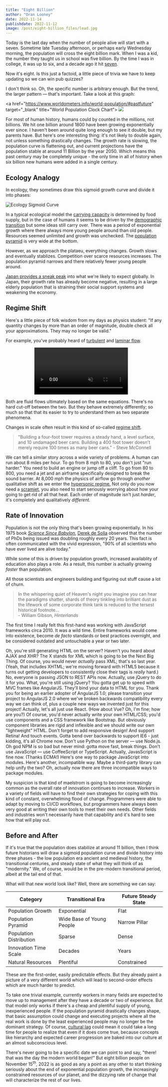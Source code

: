 ```yaml
---
title: "Eight Billion"
author: "Oran Looney"
date: 2022-11-14
publishdate: 2022-11-12
image: /post/eight-billion_files/lead.jpg
---
```


Today is the last day when the number of people alive will start with a seven.
Sometime late Tuesday afternoon, or perhaps early Wednesday morning, the
population will cross the eight billion mark. When I
was a kid, the number they taught us in school was five billion. By the time I
was in college, it was up to six, and a decade ago it hit [seven][7BH]. 

Now it's eight. Is this just a factoid, a little piece of trivia we have to keep
updating so we can win pub quizzes?

I don't think so. Oh, the specific number is arbitrary enough.  But the trend,
the larger pattern &mdash; that's important. Take a look at this graph:

<a href="https://www.worldometers.info/world-population/#pastfuture" target="_blank" title+"World Population Clock Chart">
  <img src="/post/eight-billion_files/population.png">
</a>

For most of human history, humans could by counted in the millions, not billions.
We hit one billion around 1800 have been growing exponentially ever since. I haven't
been around quite long enough to see it double, but my parents have. But here's one
interesting thing: it's not likely to double again, not unless something drastically
changes. The growth rate is slowing, the population curve is flattening out, and
current projections have the population stable at around 11 Billion by the year 2050.
Which means this past century may be completely unique - the only time in all of 
history when six billion new humans were added in a single century.

Ecology Analogy
---------------

In ecology, they sometimes draw this sigmoid growth curve and divide it into phases:

![Ecology Sigmoid Curve](/post/eight-billion_files/sigmoid.png)

In a typical ecological model the [carrying capacity][CC] is determined by
food supply,  but in the case of humans it seems to be driven by the [demographic
transition][DT] but some ideas still carry over. There was a period of exponential
growth where there always more young people around than old people. Resources seemed
unlimited and growth was unchecked. The [population pyramid][PP] is very wide at the bottom.

However, as we approach the plataeu, everything changes. Growth slows and
eventually stablizes. Competition over scarce resources increases. The
population pyramid narrows and there relatively fewer young people around.

[Japan provides a sneak peak][AOJ] into what we're likely to expect globally. In
Japan, their growth rate has already become negative, resulting in a large
elderly population that is straining their social support systems and weakening
the economy.


Regime Shift
------------

Here's a little piece of folk wisdom from my days as physics student: "If any
quantity changes by more than an order of magnitude, double check all your
approximations. They may no longer be valid." 

For example, you've probably heard of [turbulent][TF] and [laminar flow][LF].

<div style="width: 320px; padding: 0px; margin: auto;">
<video controls autoplay loop muted>
  <source src="/post/eight-billion_files/laminar_turbulent.mp4" type="video/mp4">
  <img src="/post/eight-billion_files/laminar_turbulent.png" title="Static Illustration of Turbulent vs. Laminar Flow.">
</video>
</div>

Both are fluid flows ultimately based on the same equations. There's
no hard cut-off between the two. But they behave extremely differently; so much
so that that its easier to try to understand them as two separate phenomena.

Changes in scale often result in this kind of so-called [regime shift][RS].  

> "Building a four-foot tower requires a steady hand, a level surface, and 10
> undamaged beer cans. Building a 400 foot tower doesn't merely require 100
> times as many beer cans." - Steve McConnell

We can tell a similar story across a wide variety of problems. A human can run
about 8 miles per hour. To go from 8 mph to 80, you don't just "run harder."
You need to build an engine or jump off a cliff. To go from 80 to 800, you need
a jet and an airframe specifically designed to break the sound barrier. At
8,000 mph the physics of airflow go through *another* qualitative shift as we
enter the [hypersonic regime.][HR] Not only do you now need a [scramjet][SJ],
you also need to start seriously worrying about how your going to get rid of
all that heat. Each order of magnitude isn't just *harder*, it's completely and
qualitatively *different.* 


Rate of Innovation
------------------

Population is not the only thing that's been growing exponentially. In his 1975
book [*Science Since Babylon*][SSB], [Derek de Solla][DS] observed that the
number of PhDs being issued was doubling roughly every 20 years. This fact is
often communicated with the vivid expression, "90% of all scientists who have
ever lived are alive today." 

While some of this is driven by population growth, increased availablity
of education also plays a role. As a result, this number is actually growing
*faster* than population.

All those scientists and engineers building and figuring out stuff
cause a lot of churn.

> In the whispering quiet of Heaven's night you imagine you can hear the
> paradigms shatter, shards of theory tinkling into brilliant dust as the
> lifework of some corporate think tank is reduced to the tersest historical
> footnote...
> <br>- William Gibson, *Hinterlands*

The first time I really felt this first-hand was working with JavaScript
frameworks circa 2010. It was a wild time. Entire frameworks would come into
existence, become *de facto* standards or best practices overnight, and be
considered outdated and untouchable a year or two later.

Oh, you're still generating HTML on the server? Haven't you heard about
AJAX and XHR? The X stands for XML which is going to be the Next Big Thing. Of course,
you would never *actually* pass XML; that's so last year.  (Yeah, that includes XHTML;
we're moving forward with HTML5 because it turns out getting developers to
consistently close their tags is *really* hard.) No, everyone is passing JSON to
REST APIs now. Actually, use jQuery to do it for you. What, you're still using
jQuery?  You gotta get up to speed with MVC frames like AngularJS. They'll bind
your data to HTML for you. Thank you for being an earlier adopter of AngularJS
1.0; please transition your project to AngularJS 2.0 where we've broken
backwards compatibility every way we can think of, plus a couple new ways we
invented just for this project! Actually, let's all just use React. (How about
Vue? Oh, I'm fine; how are you?)  Of course, you'd never actually write your
own HTML/CSS; you'd use components and a CSS framework like Bootstrap. But
obviously component libraries are rigid and inflexible and we should write our
own "lightweight" HTML.  Don't forget to add responsive design! And support
Retina! And touch events. Gotta bend over backwards to support IE6 - just
kidding, it's all Chrome now. Don't use Python on the server &mdash; use
Node.js. Oh god NPM is so bad but never mind: gotta move fast, break things.
Don't use JavaScript &mdash; use CoffeeScript or TypeScript. Actually,
JavasScript is fine now. (Thanks ECMA!) Here's one way to package JavaScript into
modules. Here's another, incompatible way. Maybe a third-party library can help
unify the two? Oh, actually now there are three incompatible ways to package
modules.

My suspicion is that kind of maelstrom is going to become increasingly
common as the overall rate of innovation continues to increase. Workers in 
a variety of fields will have to find their own strategies for coping with
this kind of constant, overwhelming flood of change. Programmers were able
to adapt by moving to CI/CD workflows, but programmers have always been
very good at writing their own tools to meet their own needs. Other fields
and industries won't necessarily have that capability and it's hard to
see how that will play out.

Before and After
----------------

If it's true that the population does stabilize at around 11 billion, then I
think future historians will draw a sigmoid population curve and divide history
into three phases - the low population era ancient and medieval history, the
transitional centuries, and steady state of what they will think of as
"modernity." We, of course, would be in the pre-modern transitional period,
albeit at the tail end of that. 

What will that new world look like? Well, there are something we can say:

| Category | Transitional Era | Future Steady State |
| -------- | ---------------- | ------------------- |
| Population Growth | Exponential | Flat |
| Population Pyramid | Wide Base of Young People | Narrow Pillar |
| Population Distribution | Sparse | Dense |
| Innovation Time Scale | Decades | Years |
| Natural Resources | Plentiful | Constrained |

These are the first-order, easily predictable effects. But they already
paint a picture of a very different world which will lead to second-order
effects which are much harder to predict. 

To take one trivial example, currently workers in many fields are expected to
move up to management after they have a decade or two of experience. But
that model only works if there's a cheap and plentiful supply of young,
inexperienced people. If the population pyramid drastically changes shape,
that basic assumption could change and executing projects where all 
the real work is done by the least experienced people may no longer be
the dominant strategy. Of course, [cultural lag][CL] could mean it could
take a long time for people to realize that even if it does come true,
because concepts like hierarchy and expected career progression are
baked into our culture at an almost subconscious level.

There's never going to be a specific date we can point to and say, "there!
that was the day the modern world began!" But eight billion people on November
15<sup>th</sup>, 2022 is as good as any a point as any other to start thinking
seriously about the end of exponential population growth, the increasingly
constrained resources of our planet, and the dizzying rate of change that will
characterize the rest of our lives.


[HR]: https://en.wikipedia.org/wiki/Hypersonic_speed
[SJ]: https://en.wikipedia.org/wiki/Scramjet
[SSB]: https://www.librarything.com/work/1749640
[DS]: https://en.wikipedia.org/wiki/Derek_J._de_Solla_Price
[DT]: https://en.wikipedia.org/wiki/Demographic_transition
[RR]: https://en.wikipedia.org/wiki/Total_fertility_rate#Replacement_rates
[7BH]: https://en.wikipedia.org/wiki/7_Billion_Humans
[TF]: https://physics.info/turbulence/
[LF]: https://en.wikipedia.org/wiki/Laminar_flow
[CC]: https://en.wikipedia.org/wiki/Carrying_capacity
[PP]: https://education.nationalgeographic.org/resource/population-pyramid
[AOJ]: https://en.wikipedia.org/wiki/Aging_of_Japan
[RS]: https://en.wikipedia.org/wiki/Regime_shift
[CL]: https://en.wikipedia.org/wiki/Cultural_lag

